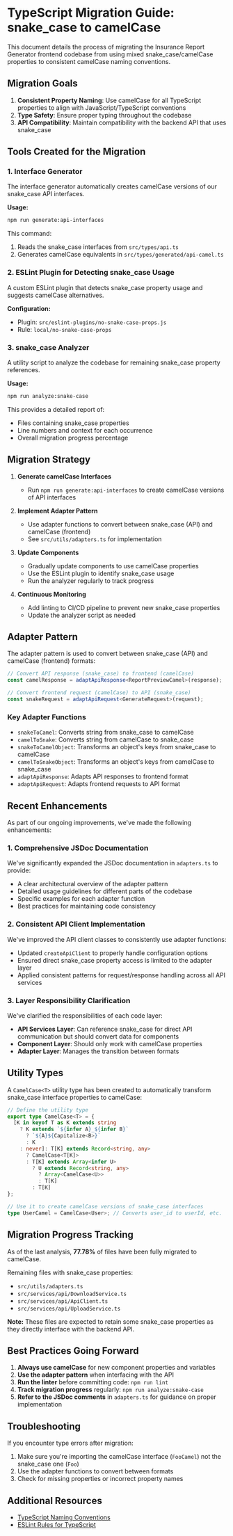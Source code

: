 # TypeScript Migration Guide: snake_case to camelCase

This document details the process of migrating the Insurance Report Generator frontend codebase from using mixed snake_case/camelCase properties to consistent camelCase naming conventions.

## Migration Goals

1. **Consistent Property Naming**: Use camelCase for all TypeScript properties to align with JavaScript/TypeScript conventions
2. **Type Safety**: Ensure proper typing throughout the codebase
3. **API Compatibility**: Maintain compatibility with the backend API that uses snake_case

## Tools Created for the Migration

### 1. Interface Generator

The interface generator automatically creates camelCase versions of our snake_case API interfaces.

**Usage:**
```bash
npm run generate:api-interfaces
```

This command:
1. Reads the snake_case interfaces from `src/types/api.ts`
2. Generates camelCase equivalents in `src/types/generated/api-camel.ts`

### 2. ESLint Plugin for Detecting snake_case Usage

A custom ESLint plugin that detects snake_case property usage and suggests camelCase alternatives.

**Configuration:**
- Plugin: `src/eslint-plugins/no-snake-case-props.js`
- Rule: `local/no-snake-case-props`

### 3. snake_case Analyzer

A utility script to analyze the codebase for remaining snake_case property references.

**Usage:**
```bash
npm run analyze:snake-case
```

This provides a detailed report of:
- Files containing snake_case properties
- Line numbers and context for each occurrence
- Overall migration progress percentage

## Migration Strategy

1. **Generate camelCase Interfaces**
   - Run `npm run generate:api-interfaces` to create camelCase versions of API interfaces

2. **Implement Adapter Pattern**
   - Use adapter functions to convert between snake_case (API) and camelCase (frontend)
   - See `src/utils/adapters.ts` for implementation

3. **Update Components**
   - Gradually update components to use camelCase properties
   - Use the ESLint plugin to identify snake_case usage
   - Run the analyzer regularly to track progress

4. **Continuous Monitoring**
   - Add linting to CI/CD pipeline to prevent new snake_case properties
   - Update the analyzer script as needed

## Adapter Pattern

The adapter pattern is used to convert between snake_case (API) and camelCase (frontend) formats:

```typescript
// Convert API response (snake_case) to frontend (camelCase)
const camelResponse = adaptApiResponse<ReportPreviewCamel>(response);

// Convert frontend request (camelCase) to API (snake_case)
const snakeRequest = adaptApiRequest<GenerateRequest>(request);
```

### Key Adapter Functions

- `snakeToCamel`: Converts string from snake_case to camelCase
- `camelToSnake`: Converts string from camelCase to snake_case
- `snakeToCamelObject`: Transforms an object's keys from snake_case to camelCase
- `camelToSnakeObject`: Transforms an object's keys from camelCase to snake_case
- `adaptApiResponse`: Adapts API responses to frontend format
- `adaptApiRequest`: Adapts frontend requests to API format

## Recent Enhancements

As part of our ongoing improvements, we've made the following enhancements:

### 1. Comprehensive JSDoc Documentation

We've significantly expanded the JSDoc documentation in `adapters.ts` to provide:
- A clear architectural overview of the adapter pattern
- Detailed usage guidelines for different parts of the codebase
- Specific examples for each adapter function
- Best practices for maintaining code consistency

### 2. Consistent API Client Implementation

We've improved the API client classes to consistently use adapter functions:
- Updated `createApiClient` to properly handle configuration options
- Ensured direct snake_case property access is limited to the adapter layer
- Applied consistent patterns for request/response handling across all API services

### 3. Layer Responsibility Clarification

We've clarified the responsibilities of each code layer:
- **API Services Layer**: Can reference snake_case for direct API communication but should convert data for components
- **Component Layer**: Should only work with camelCase properties
- **Adapter Layer**: Manages the transition between formats

## Utility Types

A `CamelCase<T>` utility type has been created to automatically transform snake_case interface properties to camelCase:

```typescript
// Define the utility type
export type CamelCase<T> = {
  [K in keyof T as K extends string 
    ? K extends `${infer A}_${infer B}` 
      ? `${A}${Capitalize<B>}` 
      : K 
    : never]: T[K] extends Record<string, any> 
      ? CamelCase<T[K]> 
      : T[K] extends Array<infer U> 
        ? U extends Record<string, any> 
          ? Array<CamelCase<U>> 
          : T[K] 
        : T[K]
};

// Use it to create camelCase versions of snake_case interfaces
type UserCamel = CamelCase<User>; // Converts user_id to userId, etc.
```

## Migration Progress Tracking

As of the last analysis, **77.78%** of files have been fully migrated to camelCase.

Remaining files with snake_case properties:
- `src/utils/adapters.ts`
- `src/services/api/DownloadService.ts`
- `src/services/api/ApiClient.ts`
- `src/services/api/UploadService.ts`

**Note:** These files are expected to retain some snake_case properties as they directly interface with the backend API.

## Best Practices Going Forward

1. **Always use camelCase** for new component properties and variables
2. **Use the adapter pattern** when interfacing with the API
3. **Run the linter** before committing code: `npm run lint`
4. **Track migration progress** regularly: `npm run analyze:snake-case`
5. **Refer to the JSDoc comments** in `adapters.ts` for guidance on proper implementation

## Troubleshooting

If you encounter type errors after migration:

1. Make sure you're importing the camelCase interface (`FooCamel`) not the snake_case one (`Foo`)
2. Use the adapter functions to convert between formats
3. Check for missing properties or incorrect property names

## Additional Resources

- [TypeScript Naming Conventions](https://www.typescriptlang.org/docs/handbook/declaration-files/do-s-and-don-ts.html)
- [ESLint Rules for TypeScript](https://typescript-eslint.io/rules/) 